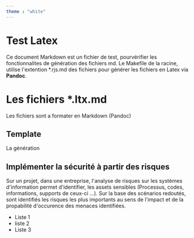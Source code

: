 ```yaml
---
theme : "white"
---
```



# Test Latex
Ce document Markdown est un fichier de test, pourvérifier les fonctionnalites de génération des fichiers md.
Le Makefile de la racine, utilise l'extention *.rjs.md des fichiers pour générer les fichiers en Latex via **Pandoc**.

# Les fichiers *.ltx.md
Les fichiers sont a formater en Markdown (Pandoc)

## Template
La génération 

## Implémenter la sécurité à partir des risques

Sur un projet, dans une entreprise, l'analyse de risques sur les systèmes d'information permet d'identifier, les assets sensibles (Processus, codes, informations, supports de ceux-ci ...). Sur la base des scénarios redoutés, sont identifiés les risques les plus importants au sens de l'impact et de la propabilité d'occurence des menaces identifiées.

* Liste 1
* liste 2
* Liste 3